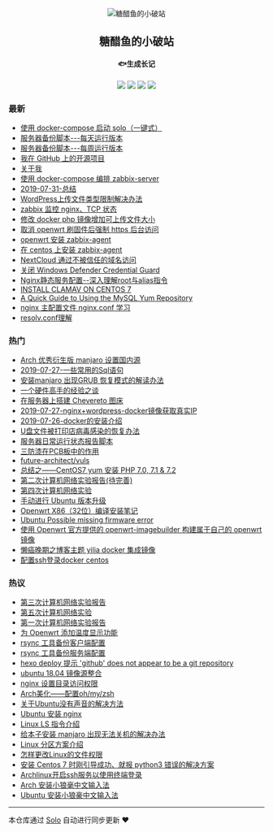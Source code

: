 <p align="center"><img alt="糖醋鱼的小破站" src="https://static.b3log.org/images/brand/solo-32.png"></p><h2 align="center">
糖醋鱼的小破站
</h2>

<h4 align="center">🐟生成长记</h4>
<p align="center"><a title="糖醋鱼的小破站" target="_blank" href="https://github.com/expoli/solo-blog"><img src="https://img.shields.io/github/last-commit/expoli/solo-blog.svg?style=flat-square&color=FF9900"></a>
<a title="GitHub repo size in bytes" target="_blank" href="https://github.com/expoli/solo-blog"><img src="https://img.shields.io/github/repo-size/expoli/solo-blog.svg?style=flat-square"></a>
<a title="Solo Version" target="_blank" href="https://github.com/b3log/solo/releases"><img src="https://img.shields.io/badge/solo-3.6.3-f1e05a.svg?style=flat-square&color=blueviolet"></a>
<a title="Hits" target="_blank" href="https://github.com/b3log/hits"><img src="https://hits.b3log.org/expoli/solo-blog.svg"></a></p>

### 最新

* [使用 docker-compose 启动 solo（一键式）](https://expoli.tech/articles/2019/08/02/1564718521702.html)
* [服务器备份脚本---每天运行版本](https://expoli.tech/articles/2019/08/02/1564714960295.html)
* [服务器备份脚本---每周运行版本](https://expoli.tech/articles/2019/08/02/1564714959469.html)
* [我在 GitHub 上的开源项目](https://expoli.tech/my-github-repos)
* [关于我](https://expoli.tech/articles/2019/08/01/1564714954727.html)
* [使用 docker-compose 编排 zabbix-server](https://expoli.tech/articles/2019/08/01/1564656221752.html)
* [2019-07-31-总结](https://expoli.tech/articles/2019/07/30/1564656221252.html)
* [WordPress上传文件类型限制解决办法](https://expoli.tech/articles/2019/07/30/1564656221047.html)
* [zabbix 监控 nginx、TCP 状态](https://expoli.tech/articles/2019/07/30/1564656220810.html)
* [修改 docker php 镜像增加可上传文件大小](https://expoli.tech/articles/2019/07/30/1564656220499.html)
* [取消 openwrt 刷固件后强制 https 后台访问](https://expoli.tech/articles/2019/07/30/1564656220231.html)
* [openwrt 安装 zabbix-agent](https://expoli.tech/articles/2019/07/30/1564656214475.html)
* [在 centos 上安装 zabbix-agent](https://expoli.tech/articles/2019/07/30/1564656213661.html)
* [NextCloud 通过不被信任的域名访问](https://expoli.tech/articles/2019/07/29/1564656219723.html)
* [关闭 Windows Defender Credential Guard](https://expoli.tech/articles/2019/07/29/1564656219981.html)
* [Nginx静态服务配置--深入理解root与alias指令](https://expoli.tech/articles/2019/07/28/1564656219448.html)
* [INSTALL CLAMAV ON CENTOS 7](https://expoli.tech/articles/2019/07/27/1564656222498.html)
* [A Quick Guide to Using the MySQL Yum Repository](https://expoli.tech/articles/2019/07/27/1564656222094.html)
* [nginx 主配置文件 nginx.conf 学习](https://expoli.tech/articles/2019/07/27/1564656221533.html)
* [resolv.conf理解](https://expoli.tech/articles/2019/07/27/1564656218143.html)

### 热门

* [Arch 优秀衍生版 manjaro 设置国内源](https://expoli.tech/articles/2018/04/29/1564656227925.html)
* [2019-07-27-一些常用的Sql语句](https://expoli.tech/articles/2019/07/27/1564656218398.html)
* [安装manjaro 出现GRUB 恢复模式的解读办法](https://expoli.tech/articles/2018/04/29/1564656228433.html)
* [一个硬件高手的经验之谈](https://expoli.tech/articles/2018/10/19/1564656232031.html)
* [在服务器上搭建 Chevereto 图床](https://expoli.tech/articles/2018/10/20/1564656233122.html)
* [2019-07-27-nginx+wordpress-docker镜像获取真实IP](https://expoli.tech/articles/2019/07/27/1564656217457.html)
* [2019-07-26-docker的安装介绍](https://expoli.tech/articles/2019/07/26/1564656214175.html)
* [U盘文件被打印店病毒感染的恢复办法](https://expoli.tech/articles/2018/05/08/1564714955170.html)
* [服务器日常运行状态报告脚本](https://expoli.tech/articles/2018/10/27/1564656234672.html)
* [三防漆在PCB板中的作用](https://expoli.tech/articles/2018/10/19/1564656232920.html)
* [future-architect/vuls](https://expoli.tech/articles/2019/07/26/1564656214837.html)
* [总结之——CentOS7 yum 安装 PHP 7.0, 7.1 & 7.2](https://expoli.tech/articles/2019/07/26/1564656215136.html)
* [第二次计算机网络实验报告(待完善)](https://expoli.tech/articles/2019/04/15/1564656238673.html)
* [第四次计算机网络实验](https://expoli.tech/articles/2019/04/15/1564656239121.html)
* [手动进行 Ubuntu 版本升级](https://expoli.tech/articles/2019/03/22/1564656238079.html)
* [Openwrt X86（32位）编译安装笔记](https://expoli.tech/articles/2019/03/14/1564656236948.html)
* [Ubuntu Possible missing firmware error](https://expoli.tech/articles/2019/03/22/1564656237880.html)
* [使用 Openwrt 官方提供的 openwrt-imagebuilder 构建属于自己的 openwrt 镜像](https://expoli.tech/articles/2019/03/22/1564656237381.html)
* [懒癌晚期之博客主题 yilia docker 集成镜像](https://expoli.tech/articles/2018/11/17/1564656234922.html)
* [配置ssh登录docker centos](https://expoli.tech/articles/2018/11/17/1564656235228.html)

### 热议

* [第三次计算机网络实验报告](https://expoli.tech/articles/2019/04/15/1564656238929.html)
* [第五次计算机网络实验](https://expoli.tech/articles/2019/04/17/1564656239324.html)
* [第一次计算机网络实验报告](https://expoli.tech/articles/2019/03/22/1564656237598.html)
* [为 Openwrt 添加温度显示功能](https://expoli.tech/articles/2019/03/22/1564656238463.html)
* [rsync 工具备份客户端配置](https://expoli.tech/articles/2018/11/18/1564656235627.html)
* [rsync 工具备份服务端配置](https://expoli.tech/articles/2018/11/18/1564656235928.html)
* [hexo deploy 提示 'github' does not appear to be a git repository](https://expoli.tech/articles/2018/11/17/1564656235419.html)
* [ubuntu 18.04 镜像源整合](https://expoli.tech/articles/2018/11/18/1564656236180.html)
* [nginx 设置目录访问权限](https://expoli.tech/articles/2018/04/16/1564656224308.html)
* [Arch美化——配置oh/my/zsh](https://expoli.tech/articles/2018/04/29/1564656227508.html)
* [关于Ubuntu没有声音的解决方法](https://expoli.tech/articles/2018/04/07/1564656223111.html)
* [Ubuntu 安装 nginx](https://expoli.tech/articles/2018/04/16/1564656224516.html)
* [Linux LS 指令介绍](https://expoli.tech/articles/2018/04/27/1564656226697.html)
* [给本子安装 manjaro 出现无法关机的解决办法](https://expoli.tech/articles/2018/04/29/1564656228192.html)
* [Linux 分区方案介绍](https://expoli.tech/articles/2018/04/27/1564656226278.html)
* [怎样更改Linux的文件权限](https://expoli.tech/articles/2018/04/27/1564656225825.html)
* [安装 Centos 7 时刚引导成功、就报 python3 错误的解决方案](https://expoli.tech/articles/2018/04/20/1564656224983.html)
* [Archlinux开启ssh服务以使用终端登录](https://expoli.tech/articles/2018/04/29/1564656227712.html)
* [Arch 安装小狼毫中文输入法](https://expoli.tech/articles/2018/04/29/1564656227300.html)
* [Ubuntu 安装小狼豪中文输入法](https://expoli.tech/articles/2018/04/24/1564656225523.html)

---

本仓库通过 [Solo](https://github.com/b3log/solo) 自动进行同步更新 ❤️ 